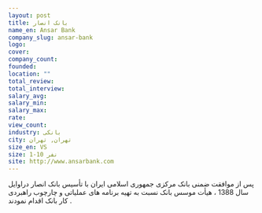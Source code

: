 ```yaml
---
layout: post
title: بانک انصار
name_en: Ansar Bank
company_slug: ansar-bank
logo: 
cover: 
company_count:
founded:
location: ""
total_review: 
total_interview: 
salary_avg: 
salary_min: 
salary_max: 
rate: 
view_count: 
industry: بانکی
city: تهران, تهران
size_en: VS
size: 1-10 نفر
site: http://www.ansarbank.com
---
```


پس از موافقت ضمنی بانک مرکزی جمهوری اسلامی ایران با تأسیس بانک انصار دراوایل سال 1388 ، هیأت موسس بانک نسبت به تهیه برنامه های عملیاتی و چارچوب راهبردی کار بانک اقدام نمودند .
